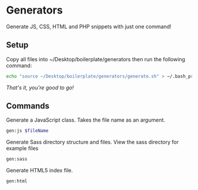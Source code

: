 # Generators
Generate JS, CSS, HTML and PHP snippets with just one command!

## Setup

Copy all files into ~/Desktop/boilerplate/generators then run the following command:

```bash
echo "source ~/Desktop/boilerplate/generators/generate.sh" > ~/.bash_profile
```

*That's it, you're good to go!*

## Commands

Generate a JavaScript class. Takes the file name as an argument.

```bash
gen:js $fileName
```

Generate Sass directory structure and files. View the sass directory for example files

```bash
gen:sass
```

Generate HTML5 index file.

```bash
gen:html
```